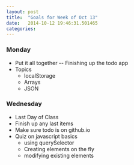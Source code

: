 ```yaml
---
layout: post
title:  "Goals for Week of Oct 13"
date:   2014-10-12 19:46:31.501465
categories:
---
```


### Monday

* Put it all together  -- Finishing up the todo app
* Topics
  * localStorage
  * Arrays
  * JSON
  
### Wednesday

* Last Day of Class
* Finish up any last items
* Make sure todo is on github.io
* Quiz on javascript basics
  * using querySelector
  * Creating elements on the fly
  * modifying existing elements
  
  
